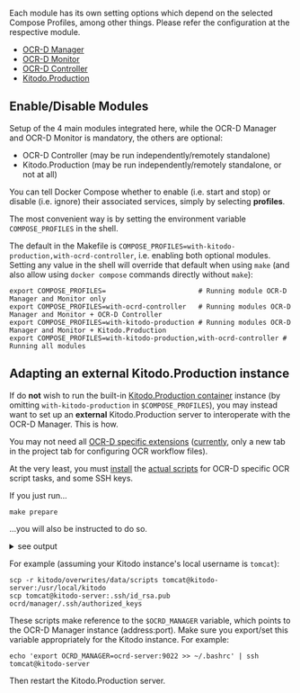 Each module has its own setting options which depend on the selected Compose Profiles, among other things. Please refer the configuration at the respective module.

- [OCR-D Manager](../modules/ocrd-manager.md#configuration)
- [OCR-D Monitor](../modules/ocrd-monitor.md#configuration)
- [OCR-D Controller](../modules/ocrd-controller.md#configuration)
- [Kitodo.Production](../modules/kitodo-production.md#configuration)

## Enable/Disable Modules

Setup of the 4 main modules integrated here, while the OCR-D Manager and OCR-D Monitor is mandatory, the others are optional:

- OCR-D Controller (may be run independently/remotely standalone)
- Kitodo.Production (may be run independently/remotely standalone, or not at all)

You can tell Docker Compose whether to enable (i.e. start and stop) or disable (i.e. ignore)
their associated services, simply by selecting **profiles**.

The most convenient way is by setting the environment variable `COMPOSE_PROFILES` in the shell.


The default in the Makefile is `COMPOSE_PROFILES=with-kitodo-production,with-ocrd-controller`,
i.e. enabling both optional modules. Setting any value in the shell will override that default
when using `make` (and also allow using `docker compose` commands directly without `make`):

    export COMPOSE_PROFILES=                       # Running module OCR-D Manager and Monitor only
    export COMPOSE_PROFILES=with-ocrd-controller   # Running modules OCR-D Manager and Monitor + OCR-D Controller
    export COMPOSE_PROFILES=with-kitodo-production # Running modules OCR-D Manager and Monitor + Kitodo.Production
    export COMPOSE_PROFILES=with-kitodo-production,with-ocrd-controller # Running all modules 

## Adapting an external Kitodo.Production instance

If do **not** wish to run the built-in [Kitodo.Production container](https://github.com/slub/kitodo-production-docker) instance (by omitting `with-kitodo-production` in `$COMPOSE_PROFILES`), you may instead want to set up an **external** Kitodo.Production server to interoperate with the OCR-D Manager. This is how.

You may not need all [OCR-D specific extensions](https://github.com/markusweigelt/kitodo-production/tree/ocrd-main) ([currently](https://github.com/slub/kitodo-production-docker/tree/b993910fc29588d03189ff3c5ab9bf951a023984), only a new tab in the project tab for configuring OCR workflow files).

At the very least, you must [install](https://github.com/slub/kitodo-production-docker/blob/e4bb52c10f64bb4a61e97b0aa402a6b428359b2c/startup.sh#L58) the [actual scripts](https://github.com/slub/ocrd_kitodo/tree/main/_resources/kitodo/data/scripts) for OCR-D specific OCR script tasks, and some SSH keys.

If you just run…

    make prepare

…you will also be instructed to do so.

<details><summary>see output</summary>
<p>

```sh
mkdir -p kitodo/.ssh/
ssh-keygen -t rsa -q -f kitodo/.ssh/id_rsa -P '' -C 'Kitodo.Production key'
	You should now install the private key kitodo/.ssh/id_rsa
	to your own Kitodo.Production instance,
	or conversely, install the existing public key ~/.ssh/id_rsa.pub
	of your own Kitodo.Production instance
	to ./ocrd/manager/.ssh/authorized_keys.
mkdir -p ocrd/manager/.ssh/
cp kitodo/.ssh/id_rsa.pub ocrd/manager/.ssh/authorized_keys
ssh-keygen -t rsa -q -f ocrd/manager/.ssh/id_rsa -P '' -C 'OCR-D manager key'
mkdir -p ocrd/controller/.ssh/
cp ocrd/manager/.ssh/id_rsa.pub ocrd/controller/.ssh/authorized_keys
mkdir -p kitodo/data/metadata/
mkdir -p kitodo/overwrites/
cp -r ./_resources/kitodo/data kitodo/overwrites/data
mkdir -p kitodo/overwrites/data/ocr_workflows/
cp ./_modules/ocrd_manager/ocr-workflow-default.sh kitodo/overwrites/data/ocr_workflows/
	You should now copy kitodo/overwrites/data/scripts
	to your own Kitodo.Production instance
	(typically under /usr/local/kitodo).
```

</p></details>

For example (assuming your Kitodo instance's local username is `tomcat`):

    scp -r kitodo/overwrites/data/scripts tomcat@kitodo-server:/usr/local/kitodo
    scp tomcat@kitodo-server:.ssh/id_rsa.pub ocrd/manager/.ssh/authorized_keys

These scripts make reference to the `$OCRD_MANAGER` variable, which points to the OCR-D Manager instance (address:port). Make sure you export/set this variable appropriately for the Kitodo instance. For example:

    echo 'export OCRD_MANAGER=ocrd-server:9022 >> ~/.bashrc' | ssh tomcat@kitodo-server

Then restart the Kitodo.Production server.